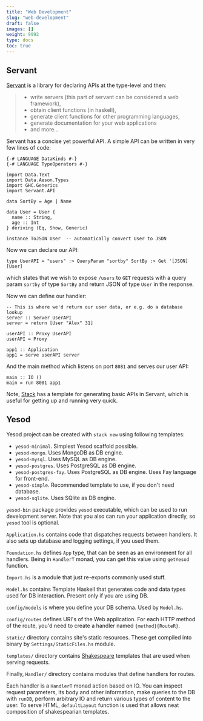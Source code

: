 ```yaml
---
title: "Web Development"
slug: "web-development"
draft: false
images: []
weight: 9992
type: docs
toc: true
---
```


## Servant
[Servant][1] is a library for declaring APIs at the type-level and then:

> * write servers (this part of servant can be considered a web framework),
> * obtain client functions (in haskell),
> * generate client functions for other programming languages,
> * generate documentation for your web applications
> * and more...

Servant has a concise yet powerful API. A simple API can be written in very few lines of code:

    {-# LANGUAGE DataKinds #-}
    {-# LANGUAGE TypeOperators #-}
    
    import Data.Text
    import Data.Aeson.Types
    import GHC.Generics
    import Servant.API
    
    data SortBy = Age | Name
    
    data User = User {
      name :: String,
      age :: Int
    } deriving (Eq, Show, Generic)

    instance ToJSON User  -- automatically convert User to JSON

Now we can declare our API:

    type UserAPI = "users" :> QueryParam "sortby" SortBy :> Get '[JSON] [User]

which states that we wish to expose `/users` to `GET` requests with a query param `sortby` of type `SortBy` and return JSON of type `User` in the response.

Now we can define our handler:

    -- This is where we'd return our user data, or e.g. do a database lookup
    server :: Server UserAPI
    server = return [User "Alex" 31]
    
    userAPI :: Proxy UserAPI
    userAPI = Proxy
    
    app1 :: Application
    app1 = serve userAPI server

And the main method which listens on port `8081` and serves our user API:

    main :: IO ()
    main = run 8081 app1

Note, [Stack][2] has a template for generating basic APIs in Servant, which is useful for getting up and running very quick.

  [1]: http://haskell-servant.readthedocs.io/en/stable/
  [2]: https://www.wikiod.com/haskell/stack

## Yesod
Yesod project can be created with `stack new` using following templates:

- `yesod-minimal`. Simplest Yesod scaffold possible.
- `yesod-mongo`. Uses MongoDB as DB engine.
- `yesod-mysql`. Uses MySQL as DB engine.
- `yesod-postgres`. Uses PostgreSQL as DB engine.
- `yesod-postgres-fay`. Uses PostgreSQL as DB engine. Uses Fay language for front-end.
- `yesod-simple`. Recommended template to use, if you don't need database.
- `yesod-sqlite`. Uses SQlite as DB engine.

`yesod-bin` package provides `yesod` executable, which can be used to run development server. Note that you also can run your application directly, so `yesod` tool is optional.

`Application.hs` contains code that dispatches requests between handlers. It also sets up database and logging settings, if you used them.

`Foundation.hs` defines `App` type, that can be seen as an environment for all handlers. Being in `HandlerT` monad, you can get this value using `getYesod` function.

`Import.hs` is a module that just re-exports commonly used stuff.

`Model.hs` contains Template Haskell that generates code and data types used for DB interaction. Present only if you are using DB.

`config/models` is where you define your DB schema. Used by `Model.hs`.

`config/routes` defines URI's of the Web application. For each HTTP method of the route, you'd need to create a handler named `{method}{RouteR}`.

`static/` directory contains site's static resources. These get compiled into binary by `Settings/StaticFiles.hs` module.

`templates/` directory contains [Shakespeare][1] templates that are used when serving requests.

Finally, `Handler/` directory contains modules that define handlers for routes.

Each handler is a `HandlerT` monad action based on IO. You can inspect request parameters, its body and other information, make queries to the DB with `runDB`, perform arbitrary IO and return various types of content to the user. To serve HTML, `defaultLayout` function is used that allows neat composition of shakespearian templates.

  [1]: https://hackage.haskell.org/package/shakespeare

